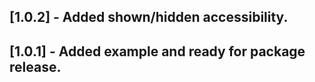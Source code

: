 ## [1.0.2] - Added shown/hidden accessibility.

## [1.0.1] - Added example and ready for package release.
